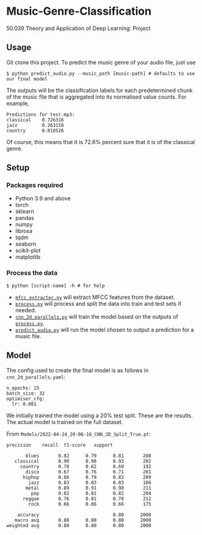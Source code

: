 # Music-Genre-Classification
50.039 Theory and Application of Deep Learning: Project

## Usage

Git clone this project. To predict the music genre of your audio file, just use

	$ python predict_audio.py --music_path [music-path] # defaults to use our final model

The outputs will be the classification labels for each predetermined chunk of the music file that is aggregated into its normalised value counts. For example,

```
Predictions for test.mp3:
classical    0.726316
jazz         0.263158
country      0.010526
```

Of course, this means that it is 72.6% percent sure that it is of the classical genre.

## Setup

### Packages required

- Python 3.9 and above
- torch
- sklearn
- pandas
- numpy
- librosa
- tqdm
- seaborn
- scikit-plot
- matplotlib

### Process the data

	$ python [script-name] -h # for help

- [`mfcc_extractor.py`](./mfcc_extractor.py) will extract MFCC features from the dataset.
- [`process.py`](./process.py) will process and split the data into train and test sets if needed.
- [`cnn_2d_parallels.py`](./cnn_2d_parallels.py) will train the model based on the outputs of [`process.py`](./process.py).
- [`predict_audio.py`](./predict_audio.py) will run the model chosen to output a prediction for a music file.

## Model

The config used to create the final model is as follows in `cnn_2d_parallels.yaml`:

```
n_epochs: 15
batch_size: 32
optimiser_cfg:
  lr: 0.001
```

We initially trained the model using a 20% test split. These are the results. The actual model is trained on the full dataset.

From `Models/2022-04-24_20-06-16_CNN_2D_Split_True.pt`:

```
precision    recall  f1-score   support

       blues       0.82      0.79      0.81       208
   classical       0.90      0.98      0.93       202
     country       0.78      0.62      0.69       192
       disco       0.67      0.76      0.71       201
      hiphop       0.88      0.79      0.83       209
        jazz       0.83      0.83      0.83       186
       metal       0.89      0.91      0.90       211
         pop       0.82      0.81      0.82       204
      reggae       0.76      0.81      0.78       212
        rock       0.66      0.66      0.66       175

    accuracy                           0.80      2000
   macro avg       0.80      0.80      0.80      2000
weighted avg       0.80      0.80      0.80      2000
```
